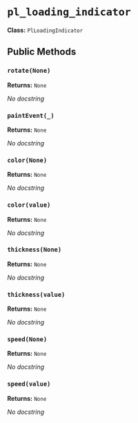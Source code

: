 # `pl_loading_indicator`

**Class:** `PlLoadingIndicator`

## Public Methods

### `rotate(None)`
**Returns:** `None`

_No docstring_

### `paintEvent(_)`
**Returns:** `None`

_No docstring_

### `color(None)`
**Returns:** `None`

_No docstring_

### `color(value)`
**Returns:** `None`

_No docstring_

### `thickness(None)`
**Returns:** `None`

_No docstring_

### `thickness(value)`
**Returns:** `None`

_No docstring_

### `speed(None)`
**Returns:** `None`

_No docstring_

### `speed(value)`
**Returns:** `None`

_No docstring_